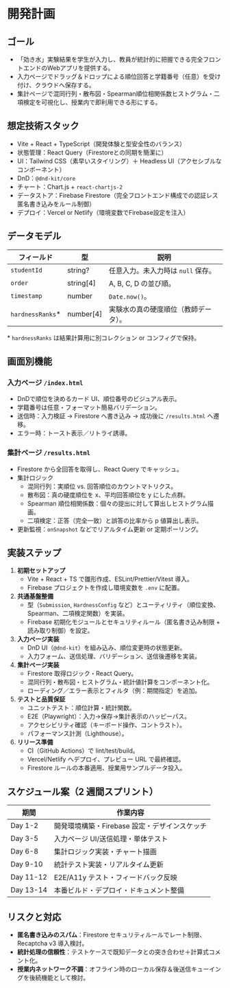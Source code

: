 # 開発計画

## ゴール
- 「効き水」実験結果を学生が入力し、教員が統計的に把握できる完全フロントエンドのWebアプリを提供する。
- 入力ページでドラッグ＆ドロップによる順位回答と学籍番号（任意）を受け付け、クラウドへ保存する。
- 集計ページで混同行列・散布図・Spearman順位相関係数ヒストグラム・二項検定を可視化し、授業内で即利用できる形にする。

## 想定技術スタック
- Vite + React + TypeScript（開発体験と型安全性のバランス）
- 状態管理：React Query（Firestoreとの同期を簡潔に）
- UI：Tailwind CSS（素早いスタイリング）＋ Headless UI（アクセシブルなコンポーネント）
- DnD：`@dnd-kit/core`
- チャート：Chart.js + `react-chartjs-2`
- データストア：Firebase Firestore（完全フロントエンド構成での認証レス匿名書き込みをルール制御）
- デプロイ：Vercel or Netlify（環境変数でFirebase設定を注入）

## データモデル
| フィールド       | 型        | 説明                                   |
|------------------|-----------|----------------------------------------|
| `studentId`      | string?   | 任意入力。未入力時は `null` 保存。      |
| `order`          | string[4] | A, B, C, D の並び順。                   |
| `timestamp`      | number    | `Date.now()`。                          |
| `hardnessRanks`* | number[4] | 実験水の真の硬度順位（教師データ）。   |

\* `hardnessRanks` は結果計算用に別コレクション or コンフィグで保持。

## 画面別機能
### 入力ページ `/index.html`
- DnDで順位を決めるカード UI、順位番号のビジュアル表示。
- 学籍番号は任意・フォーマット簡易バリデーション。
- 送信時：入力検証 → Firestore へ書き込み → 成功後に `/results.html` へ遷移。
- エラー時：トースト表示／リトライ誘導。

### 集計ページ `/results.html`
- Firestore から全回答を取得し、React Query でキャッシュ。
- 集計ロジック
  - 混同行列：実順位 vs. 回答順位のカウントマトリクス。
  - 散布図：真の硬度順位を x、平均回答順位を y にした点群。
  - Spearman 順位相関係数：個々の提出に対して算出しヒストグラム描画。
  - 二項検定：正答（完全一致）と誤答の比率から p 値算出し表示。
- 更新監視：`onSnapshot` などでリアルタイム更新 or 定期ポーリング。

## 実装ステップ
1. **初期セットアップ**  
   - Vite + React + TS で雛形作成、ESLint/Prettier/Vitest 導入。  
   - Firebase プロジェクトを作成し環境変数を `.env` に配置。
2. **共通基盤整備**  
   - 型（`Submission`, `HardnessConfig` など）とユーティリティ（順位変換、Spearman、二項検定関数）を実装。  
   - Firebase 初期化モジュールとセキュリティルール（匿名書き込み制限 + 読み取り制御）を設定。
3. **入力ページ実装**  
   - DnD UI（`@dnd-kit`）を組み込み、順位変更時の状態更新。  
   - 入力フォーム、送信処理、バリデーション、送信後遷移を実装。
4. **集計ページ実装**  
   - Firestore 取得ロジック・React Query。  
   - 混同行列・散布図・ヒストグラム・統計値計算をコンポーネント化。  
   - ローディング／エラー表示とフィルタ（例：期間指定）を追加。
5. **テストと品質保証**  
   - ユニットテスト：順位計算・統計関数。  
   - E2E（Playwright）：入力→保存→集計表示のハッピーパス。  
   - アクセシビリティ確認（キーボード操作、コントラスト）。  
   - パフォーマンス計測（Lighthouse）。
6. **リリース準備**  
   - CI（GitHub Actions）で lint/test/build。  
   - Vercel/Netlify へデプロイ、プレビュー URL で最終確認。  
   - Firestore ルールの本番適用、授業用サンプルデータ投入。

## スケジュール案（2 週間スプリント）
| 期間          | 作業内容                                             |
|---------------|------------------------------------------------------|
| Day 1-2       | 開発環境構築・Firebase 設定・デザインスケッチ         |
| Day 3-5       | 入力ページ UI/送信処理・単体テスト                    |
| Day 6-8       | 集計ロジック実装・チャート描画                        |
| Day 9-10      | 統計テスト実装・リアルタイム更新                     |
| Day 11-12     | E2E/A11y テスト・フィードバック反映                  |
| Day 13-14     | 本番ビルド・デプロイ・ドキュメント整備               |

## リスクと対応
- **匿名書き込みのスパム**：Firestore セキュリティルールでレート制限、Recaptcha v3 導入検討。
- **統計処理の信頼性**：テストケースで既知データとの突き合わせ＋計算式コメント化。
- **授業内ネットワーク不調**：オフライン時のローカル保存＆後送信キューイングを後続機能として検討。
